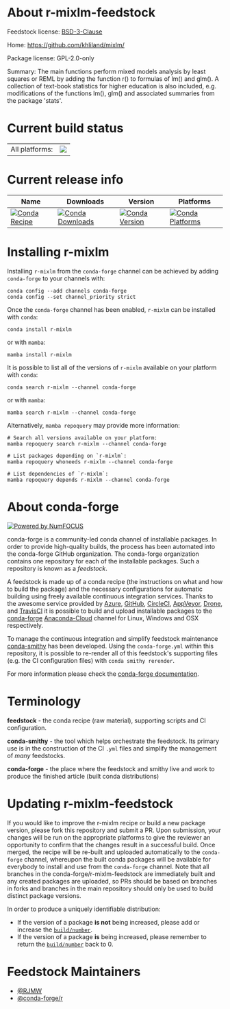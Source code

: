About r-mixlm-feedstock
=======================

Feedstock license: [BSD-3-Clause](https://github.com/conda-forge/r-mixlm-feedstock/blob/main/LICENSE.txt)

Home: https://github.com/khliland/mixlm/

Package license: GPL-2.0-only

Summary: The main functions perform mixed models analysis by least squares or REML by adding the function r() to formulas of lm() and glm(). A collection of text-book statistics for higher education is also included, e.g. modifications of the functions lm(), glm() and associated summaries from the package 'stats'.

Current build status
====================


<table><tr><td>All platforms:</td>
    <td>
      <a href="https://dev.azure.com/conda-forge/feedstock-builds/_build/latest?definitionId=19962&branchName=main">
        <img src="https://dev.azure.com/conda-forge/feedstock-builds/_apis/build/status/r-mixlm-feedstock?branchName=main">
      </a>
    </td>
  </tr>
</table>

Current release info
====================

| Name | Downloads | Version | Platforms |
| --- | --- | --- | --- |
| [![Conda Recipe](https://img.shields.io/badge/recipe-r--mixlm-green.svg)](https://anaconda.org/conda-forge/r-mixlm) | [![Conda Downloads](https://img.shields.io/conda/dn/conda-forge/r-mixlm.svg)](https://anaconda.org/conda-forge/r-mixlm) | [![Conda Version](https://img.shields.io/conda/vn/conda-forge/r-mixlm.svg)](https://anaconda.org/conda-forge/r-mixlm) | [![Conda Platforms](https://img.shields.io/conda/pn/conda-forge/r-mixlm.svg)](https://anaconda.org/conda-forge/r-mixlm) |

Installing r-mixlm
==================

Installing `r-mixlm` from the `conda-forge` channel can be achieved by adding `conda-forge` to your channels with:

```
conda config --add channels conda-forge
conda config --set channel_priority strict
```

Once the `conda-forge` channel has been enabled, `r-mixlm` can be installed with `conda`:

```
conda install r-mixlm
```

or with `mamba`:

```
mamba install r-mixlm
```

It is possible to list all of the versions of `r-mixlm` available on your platform with `conda`:

```
conda search r-mixlm --channel conda-forge
```

or with `mamba`:

```
mamba search r-mixlm --channel conda-forge
```

Alternatively, `mamba repoquery` may provide more information:

```
# Search all versions available on your platform:
mamba repoquery search r-mixlm --channel conda-forge

# List packages depending on `r-mixlm`:
mamba repoquery whoneeds r-mixlm --channel conda-forge

# List dependencies of `r-mixlm`:
mamba repoquery depends r-mixlm --channel conda-forge
```


About conda-forge
=================

[![Powered by
NumFOCUS](https://img.shields.io/badge/powered%20by-NumFOCUS-orange.svg?style=flat&colorA=E1523D&colorB=007D8A)](https://numfocus.org)

conda-forge is a community-led conda channel of installable packages.
In order to provide high-quality builds, the process has been automated into the
conda-forge GitHub organization. The conda-forge organization contains one repository
for each of the installable packages. Such a repository is known as a *feedstock*.

A feedstock is made up of a conda recipe (the instructions on what and how to build
the package) and the necessary configurations for automatic building using freely
available continuous integration services. Thanks to the awesome service provided by
[Azure](https://azure.microsoft.com/en-us/services/devops/), [GitHub](https://github.com/),
[CircleCI](https://circleci.com/), [AppVeyor](https://www.appveyor.com/),
[Drone](https://cloud.drone.io/welcome), and [TravisCI](https://travis-ci.com/)
it is possible to build and upload installable packages to the
[conda-forge](https://anaconda.org/conda-forge) [Anaconda-Cloud](https://anaconda.org/)
channel for Linux, Windows and OSX respectively.

To manage the continuous integration and simplify feedstock maintenance
[conda-smithy](https://github.com/conda-forge/conda-smithy) has been developed.
Using the ``conda-forge.yml`` within this repository, it is possible to re-render all of
this feedstock's supporting files (e.g. the CI configuration files) with ``conda smithy rerender``.

For more information please check the [conda-forge documentation](https://conda-forge.org/docs/).

Terminology
===========

**feedstock** - the conda recipe (raw material), supporting scripts and CI configuration.

**conda-smithy** - the tool which helps orchestrate the feedstock.
                   Its primary use is in the construction of the CI ``.yml`` files
                   and simplify the management of *many* feedstocks.

**conda-forge** - the place where the feedstock and smithy live and work to
                  produce the finished article (built conda distributions)


Updating r-mixlm-feedstock
==========================

If you would like to improve the r-mixlm recipe or build a new
package version, please fork this repository and submit a PR. Upon submission,
your changes will be run on the appropriate platforms to give the reviewer an
opportunity to confirm that the changes result in a successful build. Once
merged, the recipe will be re-built and uploaded automatically to the
`conda-forge` channel, whereupon the built conda packages will be available for
everybody to install and use from the `conda-forge` channel.
Note that all branches in the conda-forge/r-mixlm-feedstock are
immediately built and any created packages are uploaded, so PRs should be based
on branches in forks and branches in the main repository should only be used to
build distinct package versions.

In order to produce a uniquely identifiable distribution:
 * If the version of a package **is not** being increased, please add or increase
   the [``build/number``](https://docs.conda.io/projects/conda-build/en/latest/resources/define-metadata.html#build-number-and-string).
 * If the version of a package **is** being increased, please remember to return
   the [``build/number``](https://docs.conda.io/projects/conda-build/en/latest/resources/define-metadata.html#build-number-and-string)
   back to 0.

Feedstock Maintainers
=====================

* [@RJMW](https://github.com/RJMW/)
* [@conda-forge/r](https://github.com/conda-forge/r/)

